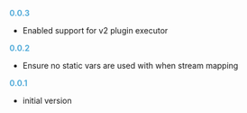 
**<span style="color:#56adda">0.0.3</span>**
- Enabled support for v2 plugin executor

**<span style="color:#56adda">0.0.2</span>**
- Ensure no static vars are used with when stream mapping

**<span style="color:#56adda">0.0.1</span>**
- initial version
